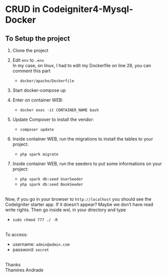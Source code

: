 # CRUD in Codeigniter4-Mysql-Docker
## To Setup the project

1. Clone the project
2. Edit `env` to `.env`
\
In my case, on linux, I had to edit my Dockerfile on line 28, you can comment this part
    - `docker/apache/Dockerfile`
3. Start docker-compose up
4. Enter on container WEB:
    - `docker exec -it CONTAINER_NAME bash`

5. Update Composer to install the vendor: 
    - `composer update`
6. Inside container WEB, run the migrations to install the tables to your project:
    - `php spark migrate`

7. Inside container WEB, run the seeders to put some informations on your project: 
    - `php spark db:seed UserSeeder` 
    - `php spark db:seed BookSeeder`

\
Now, if you go in your browser to `http://localhost` you should see the CodeIgniter starter app.
If it doesn’t appear? Maybe we don’t have read write rights. Then go inside wsl, in your directory and type
- `sudo chmod 777 ./ -R`

\
To access: 
- username: `admin@admin.com`
- password: `secret`

\
Thanks
\
Thamires Andrade
